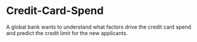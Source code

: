# Credit-Card-Spend
A global bank wants to understand what factors drive the credit card spend and predict the credit limit for the new applicants.
